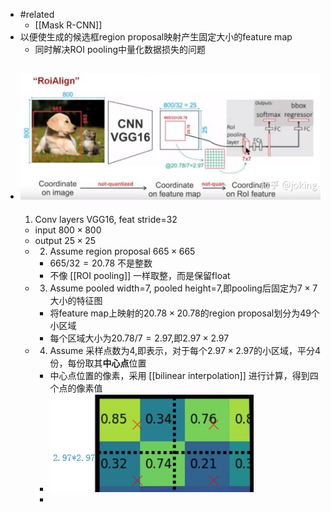 - #related
  - [[Mask R-CNN]]
- 以便使生成的候选框region proposal映射产生固定大小的feature map
  - 同时解决ROI pooling中量化数据损失的问题
- ![image.png](assets/image_1621304600370_0.png)
  -
    1. Conv layers VGG16, feat stride=32
    - input $800\times 800$
    - output $25\times 25$
  -
    2. Assume region proposal $665\times 665$
    - $665/32=20.78$ 不是整数
    - 不像 [[ROI pooling]] 一样取整，而是保留float
  -
    3. Assume pooled width=7, pooled height=7,即pooling后固定为$7\times 7$大小的特征图
    - 将feature map上映射的$20.78\times 20.78$的region proposal划分为49个小区域
    - 每个区域大小为$20.78/7=2.97$,即$2.97\times 2.97$
  -
    4. Assume 采样点数为4,即表示，对于每个$2.97\times 2.97$的小区域，平分4份，每份取其**中心点**位置
    - 中心点位置的像素，采用 [[bilinear interpolation]] 进行计算，得到四个点的像素值
    - ![2021-05-18_10-45.png](assets/2021-05-18_10-45_1621305916703_0.png)
    -